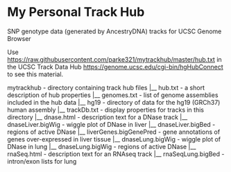 # My Personal Track Hub
SNP genotype data (generated by AncestryDNA) tracks for UCSC Genome Browser

Use https://raw.githubusercontent.com/parke321/mytrackhub/master/hub.txt in the UCSC Track Data Hub https://genome.ucsc.edu/cgi-bin/hgHubConnect to see this material.


mytrackhub - directory containing track hub files
    |__ hub.txt -  a short description of hub properties
    |__ genomes.txt - list of genome assemblies included in the hub data
    |__ hg19 - directory of data for the hg19 (GRCh37) human assembly
         |__ trackDb.txt - display properties for tracks in this directory
         |__ dnase.html - description text for a DNase track 
         |__ dnaseLiver.bigWig - wiggle plot of DNase in liver
         |__ dnaseLiver.bigBed - regions of active DNase
         |__ liverGenes.bigGenePred - gene annotations of genes over-expressed in liver tissue
         |__ dnaseLung.bigWig - wiggle plot of DNase in lung
         |__ dnaseLung.bigWig - regions of active DNase
         |__ rnaSeq.html - description text for an RNAseq track
         |__ rnaSeqLung.bigBed - intron/exon lists for lung
